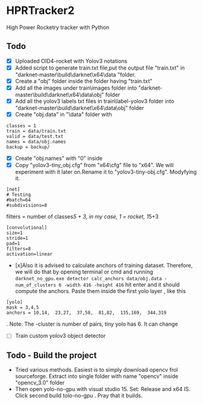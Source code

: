 # HPRTracker2
 High Power Rocketry tracker with Python


## Todo

- [x] Uploaded OID4-rocket with Yolov3 notations
- [x] Added script to generate train.txt file,put the output file "train.txt" in "darknet-master\build\darknet\x64\data "folder.
- [x] Create a "obj" folder inside the folder having "train.txt"
- [x] Add all the images under train\images folder into "darknet-master\build\darknet\x64\data\obj" folder
- [x] Add all the yolov3 labels  txt files in train\label-yolov3 folder into "darknet-master\build\darknet\x64\data\obj" folder
- [x] Create "obj.data" in "\data" folder with
```
classes = 1
train = data/train.txt
valid = data/test.txt
names = data/obj.names
backup = backup/
```
- [x] Create "obj.names" with "0" inside
- [x] Copy "yolov3-tiny_obj.cfg" from "x64\cfg" file to "x64". We will experiment with it later on.Rename it to "yolov3-tiny-obj.cfg". Modyfying it.
```
[net]
# Testing
#batch=64
#subdivisions=8
```
filters = number of classes*5 + 3, in my case, 1 = rocket, 1*5+3
```
[convolutional]
size=1
stride=1
pad=1
filters=8
activation=linear
```

- [x]Also it is advised to calculate anchors of training dataset. Therefore, we will do that by opening terminal or cmd and running `darknet_no_gpu.exe detector calc_anchors data/obj.data -num_of_clusters 6 -width 416 -height 416` hit enter and it should compute the anchors. Paste them inside the first yolo layer , like this
```
[yolo]
mask = 3,4,5
anchors = 10,14,  23,27,  37,58,  81,82,  135,169,  344,319
```
. Note: The -cluster is number of pairs, tiny yolo has 6. It can change
- [ ] Train custom yolov3 object detector


## Todo - Build the project

- Tried various methods. Easiest is to simply download opencv frol sourceforge. Extract into single folder with name "opencv" inside "opencv_3.0" folder
- Then open yolo-no-gpu with visual studio 15. Set: Release and x64 IS. Click second build tolo-no-gpu . Pray that it builds.
